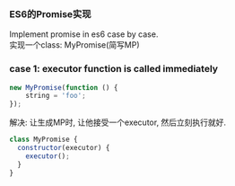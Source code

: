 ### ES6的Promise实现
Implement promise in es6 case by case.    
实现一个class: MyPromise(简写MP)

### case 1: executor function is called immediately
```js
new MyPromise(function () {
    string = 'foo';
});
```
   
解决: 让生成MP时, 让他接受一个executor, 然后立刻执行就好.
```js
class MyPromise {
  constructor(executor) {
    executor();
  }
}
```
